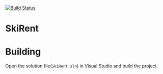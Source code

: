[![Build Status](https://travis-ci.com/nazywam/ZTW-Wypozyczalnia-sprzetu-narciarskiego.svg?branch=master)](https://travis-ci.com/nazywam/ZTW-Wypozyczalnia-sprzetu-narciarskiego)

# SkiRent

# Building

Open the solution file(`SkiRent.sln`) in Visual Studio and build the project.
